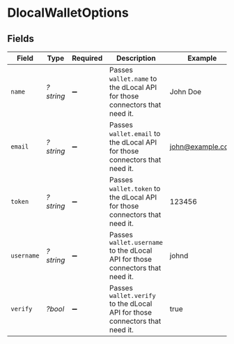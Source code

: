 # DlocalWalletOptions


## Fields

| Field                                                                         | Type                                                                          | Required                                                                      | Description                                                                   | Example                                                                       |
| ----------------------------------------------------------------------------- | ----------------------------------------------------------------------------- | ----------------------------------------------------------------------------- | ----------------------------------------------------------------------------- | ----------------------------------------------------------------------------- |
| `name`                                                                        | *?string*                                                                     | :heavy_minus_sign:                                                            | Passes `wallet.name` to the dLocal API for those connectors that need it.     | John Doe                                                                      |
| `email`                                                                       | *?string*                                                                     | :heavy_minus_sign:                                                            | Passes `wallet.email` to the dLocal API for those connectors that need it.    | john@example.com                                                              |
| `token`                                                                       | *?string*                                                                     | :heavy_minus_sign:                                                            | Passes `wallet.token` to the dLocal API for those connectors that need it.    | 123456                                                                        |
| `username`                                                                    | *?string*                                                                     | :heavy_minus_sign:                                                            | Passes `wallet.username` to the dLocal API for those connectors that need it. | johnd                                                                         |
| `verify`                                                                      | *?bool*                                                                       | :heavy_minus_sign:                                                            | Passes `wallet.verify` to the dLocal API for those connectors that need it.   | true                                                                          |